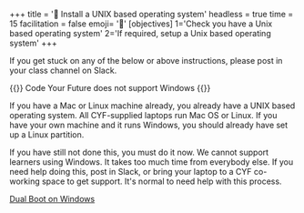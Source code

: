 +++
title = '🧰 Install a UNIX based operating system'
headless = true
time = 15
facilitation = false
emoji= '🧩'
[objectives]
    1='Check you have a Unix based operating system'
    2='If required, setup a Unix based operating system'
+++

If you get stuck on any of the below or above instructions, please post in your class channel on Slack.

{{<note type="warning">}}
Code Your Future does not support Windows
{{</note>}}

If you have a Mac or Linux machine already, you already have a UNIX based operating system. All CYF-supplied laptops run Mac OS or Linux. If you have your own machine and it runs Windows, you should already have set up a Linux partition.

If you have still not done this, you must do it now. We cannot support learners using Windows. It takes too much time from everybody else. If you need help doing this, post in Slack, or bring your laptop to a CYF co-working space to get support. It's normal to need help with this process.

[Dual Boot on Windows](https://help.ubuntu.com/community/WindowsDualBoot)
